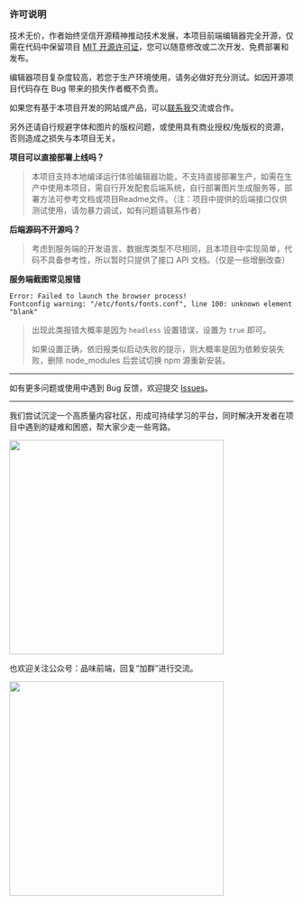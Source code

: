 ### 许可说明

技术无价，作者始终坚信开源精神推动技术发展，本项目前端编辑器完全开源，仅需在代码中保留项目 [MIT 开源许可证](https://github.com/palxiao/poster-design/blob/main/LICENSE)，您可以随意修改或二次开发、免费部署和发布。

编辑器项目复杂度较高，若您于生产环境使用，请务必做好充分测试。如因开源项目代码存在 Bug 带来的损失作者概不负责。

如果您有基于本项目开发的网站或产品，可以[联系我](https://m.palxp.cn/#/)交流或合作。

另外还请自行规避字体和图片的版权问题，或使用具有商业授权/免版权的资源，否则造成之损失与本项目无关。

**项目可以直接部署上线吗？**

> 本项目支持本地编译运行体验编辑器功能，不支持直接部署生产，如需在生产中使用本项目，需自行开发配套后端系统，自行部署图片生成服务等，部署方法可参考文档或项目Readme文件。（注：项目中提供的后端接口仅供测试使用，请勿暴力调试，如有问题请联系作者）

**后端源码不开源吗？**

> 考虑到服务端的开发语言、数据库类型不尽相同，且本项目中实现简单，代码不具备参考性，所以暂时只提供了接口 API 文档。（仅是一些增删改查）

**服务端截图常见报错**

```
Error: Failed to launch the browser process!
Fontconfig warning: "/etc/fonts/fonts.conf", line 100: unknown element "blank"
```

> 出现此类报错大概率是因为 `headless` 设置错误，设置为 `true` 即可。
> 
> 如果设置正确，依旧报类似启动失败的提示，则大概率是因为依赖安装失败，删除 node_modules 后尝试切换 npm 源重新安装。

-----

如有更多问题或使用中遇到 Bug 反馈，欢迎提交 [Issues](https://github.com/palxiao/poster-design/issues)。

-----

我们尝试沉淀一个高质量内容社区，形成可持续学习的平台，同时解决开发者在项目中遇到的疑难和困惑，帮大家少走一些弯路。

<img style="width: 380px;" src="https://github.com/palxiao/poster-design/assets/21021314/643dcc8b-ef73-4c76-a78c-a7c377b5f268" />

也欢迎关注公众号：品味前端，回复“加群”进行交流。

<img style="width: 380px;" src="https://xp.palxp.cn/images/2024-3-1-1709306365949.png" />
